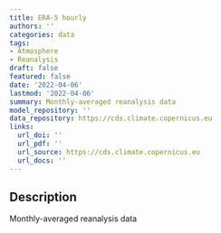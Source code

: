 ```yaml
---
title: ERA-5 hourly
authors: ''
categories: data
tags:
- Atmosphere
- Reanalysis
draft: false
featured: false
date: '2022-04-06'
lastmod: '2022-04-06'
summary: Monthly-averaged reanalysis data
model_repository: ''
data_repository: https://cds.climate.copernicus.eu
links:
  url_doi: ''
  url_pdf: ''
  url_source: https://cds.climate.copernicus.eu
  url_docs: ''
---
```


## Description

Monthly-averaged reanalysis data

